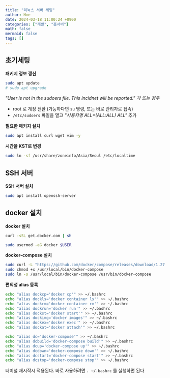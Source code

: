 ```yaml
---
title: "리눅스 서버 세팅"
author: Hve
date: 2024-03-18 11:00:24 +0900
categories: ["개발", "홈서버"]
math: false
mermaid: false
tags: []
---
```


## 초기세팅

**패키지 정보 갱신**

```bash
sudo apt update
# sudo apt upgrade
```

*"User is not in the sudoers file. This incidnet will be reported." 가 뜨는 경우*
- root 로 계정 전환 (가능하다면 `su` 명령, 또는 바로 관리자로 접속)
- `/etc/sudoers` 파일을 열고 *"사용자명 ALL=(ALL:ALL) ALL"* 추가

**필요한 패키지 설치**

```bash
sudo apt install curl wget vim -y
```

**시간을 KST로 변경**

```bash
sudo ln -sf /usr/share/zoneinfo/Asia/Seoul /etc/localtime
```

## SSH 서버

**SSH 서버 설치**

```bash
sudo apt install openssh-server
```

## docker 설치

**docker 설치**

```bash
curl -sSL get.docker.com | sh
```

```bash
sudo usermod -aG docker $USER
```

**docker-compose 설치**

```bash
sudo curl -L "https://github.com/docker/compose/releases/download/1.27.4/docker-compose-$(uname -s)-$(uname -m)" -o /usr/local/bin/docker-compose
sudo chmod +x /usr/local/bin/docker-compose
sudo ln -s /usr/local/bin/docker-compose /usr/bin/docker-compose
```

**편의성 alias 등록**

```bash
echo "alias dockcp='docker cp'" >> ~/.bashrc
echo "alias dockls='docker container ls'" >> ~/.bashrc
echo "alias dockrm='docker container rm'" >> ~/.bashrc
echo "alias dockrun='docker run'" >> ~/.bashrc
echo "alias dockst='docker start'" >> ~/.bashrc
echo "alias dockimg='docker images'" >> ~/.bashrc
echo "alias dockex='docker exec'" >> ~/.bashrc
echo "alias dockat='docker attach'" >> ~/.bashrc

echo "alias dc='docker-compose'" >> ~/.bashrc
echo "alias dcbuild='docker-compose build'" >> ~/.bashrc
echo "alias dcup='docker-compose up'" >> ~/.bashrc
echo "alias dcdown='docker-compose down'" >> ~/.bashrc
echo "alias dcstart='docker-compose start'" >> ~/.bashrc
echo "alias dcstop='docker-compose stop'" >> ~/.bashrc
```

터미널 재시작시 적용된다. 바로 사용하려면 `. ~/.bashrc` 를 실행하면 된다
